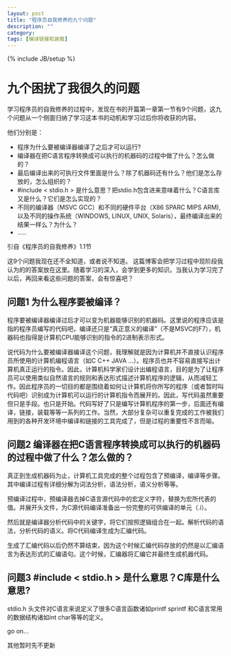 ```yaml
---
layout: post
title: "程序员自我修养的九个问题"
description: ""
category: 
tags: [编译链接和装载]
---
```

{% include JB/setup %}

九个困扰了我很久的问题
==============================================
学习程序员的自我修养的过程中，发现在书的开篇第一章第一节有9个问题，这九个问题从一个侧面归纳了学习这本书的动机和学习过后你将收获的内容。

他们分别是：

- 程序为什么要被编译器编译了之后才可以运行?
- 编译器在把C语言程序转换成可以执行的机器码的过程中做了什么？怎么做的？
- 最后编译出来的可执行文件里面是什么？除了机器码还有什么？他们是怎么存放的，怎么组织的？
- \#include < stdio.h > 是什么意思？把stdio.h包含进来意味着什么？C语言库又是什么？它们是怎么实现的？
- 不同的编译器（MSVC GCC）和不同的硬件平台（X86 SPARC MIPS ARM),以及不同的操作系统（WINDOWS, LINUX, UNIX, Solaris），最终编译出来的结果一样么？为什么？
- .....

引自《程序员的自我修养》1.1节

这9个问题我现在还不全知道，或者说不知道。
这篇博客会把学习过程中现阶段我认为的的答案放在这里。随着学习的深入，会学到更多的知识。当我认为学习完了以后，再回来看这些问题的答案，会有惊喜吧？

问题1 为什么程序要被编译？
----------------------------------------
程序要被编译器编译过后才可以变为机器能够识别的机器码。这里说的程序应该是指的程序员编写的代码吧，编译还只是“真正意义的编译”（不是MSVC的F7），机器码也指得是计算机CPU能够识别的指令的2进制表示形式。

说代码为什么要被编译器编译这个问题，我理解就是因为计算机并不直接认识程序员所使用的计算机编程语言（如C C++ JAVA ...）。程序员也并不容易直接写出计算机真正运行的指令。因此，计算机科学家们设计出编程语言，目的是为了让程序员可以使用类似自然语言的规则和表达形式描述计算机程序的逻辑，从而减轻工作。因此程序员的一切目的都是围绕着如何让计算机将你所写的程序（或者暂时叫代码吧）识别成为计算机可以运行的计算机指令而展开的。因此，写代码虽然重要但只是手段。也只是开始。代码写好了只是编写计算机程序的第一步，后面还有编译，链接，装载等等一系列的工作。当然，大部分复杂可以重复完成的工作被我们用到的各种开发环境中编译和链接的工具完成了，但是过程的重要性不言而喻。

问题2 编译器在把C语言程序转换成可以执行的机器码的过程中做了什么？怎么做的？
----------------------------------------
真正到生成机器码为止，计算机工具完成的整个过程包含了预编译，编译等步骤。其中编译过程有详细分解为词法分析，语法分析，语义分析等等。

预编译过程中，预编译器去掉C语言源代码中的宏定义字符，替换为宏所代表的值。并展开头文件，为C源代码编译准备出一份完整的可供编译的单元（.i）。

然后就是编译器分析代码中的关键字，将它们按照逻辑组合在一起。解析代码的语法，分析代码的语义。将C代码编译生成为汇编代码。

生成了汇编代码以后仍然不算结束，因为这个时候汇编代码存放的仍然是以汇编语言为表达形式的汇编语句。这个时候，汇编器将汇编它并最终生成机器代码。

问题3 \#include < stdio.h > 是什么意思？C库是什么意思?
----------------------------------------
stdio.h 头文件对C语言来说定义了很多C语言函数诸如printf sprintf 和C语言常用的数据结构诸如int char等等的定义。

go on...

其他暂时先不更新

